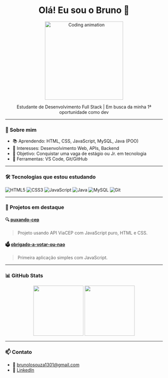 <h1 align="center">Olá! Eu sou o Bruno 👋</h1>

<p align="center">
  <img src="https://media.giphy.com/media/qgQUggAC3Pfv687qPC/giphy.gif" width="250" alt="Coding animation">
</p>

<p align="center">
  Estudante de Desenvolvimento Full Stack | Em busca da minha 1ª oportunidade como dev
</p>

---

### 🚀 Sobre mim

- 📚 Aprendendo: HTML, CSS, JavaScript, MySQL, Java (POO)
- 🧠 Interesses: Desenvolvimento Web, APIs, Backend
- 🎯 Objetivo: Conquistar uma vaga de estágio ou Jr. em tecnologia
- 🧰 Ferramentas: VS Code, Git/GitHub

---

### 🛠️ Tecnologias que estou estudando

![HTML5](https://img.shields.io/badge/HTML5-E34F26?style=for-the-badge&logo=html5&logoColor=white)
![CSS3](https://img.shields.io/badge/CSS3-1572B6?style=for-the-badge&logo=css3&logoColor=white)
![JavaScript](https://img.shields.io/badge/JavaScript-F7DF1E?style=for-the-badge&logo=javascript&logoColor=black)
![Java](https://img.shields.io/badge/Java-ED8B00?style=for-the-badge&logo=java&logoColor=white)
![MySQL](https://img.shields.io/badge/MySQL-4479A1?style=for-the-badge&logo=mysql&logoColor=white)
![Git](https://img.shields.io/badge/Git-F05032?style=for-the-badge&logo=git&logoColor=white)

---

### 📌 Projetos em destaque

#### 🔍 [puxando-cep](https://github.com/BrunoLOSouza/puxando-cep)
> Projeto usando API ViaCEP com JavaScript puro, HTML e CSS.

#### 🗳️ [obrigado-a-votar-ou-nao](https://github.com/BrunoLOSouza/obrigado-a-votar-ou-nao)
> Primeira aplicação simples com JavaScript.

---

### 📊 GitHub Stats

<p align="center">
  <img height="160em" src="https://github-readme-stats.vercel.app/api?username=BrunoLOSouza&show_icons=true&theme=dark&count_private=true"/>
  <img height="160em" src="https://github-readme-stats.vercel.app/api/top-langs/?username=BrunoLOSouza&layout=compact&theme=dark"/>
</p>

---

### 📫 Contato

- 📧 brunolosouza1301@gmail.com
- 💼 [LinkedIn](https://www.linkedin.com/in/bruno-lopes-de-oliveira-souza-784764372/)

